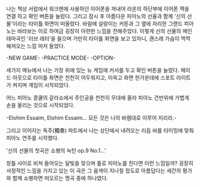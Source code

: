 나는 책상 서랍에서 워크맨에 사용하던 이어폰을 꺼내어 라온의 하단부에 이어폰 잭을 연결 하고 확인 버튼을 눌렀다. 
그리고 잠시 후 아름다운 피아노의 선율과 함께 '신의 선물'이라는 타이틀 화면이 떠올랐다. 
바람에 살랑이는 커튼과 그 옆에 자리한 그랜드 피아노는 바라보는 이로 하여금 굉장히 아련한 느낌을 전해주었다. 
이렇게 신의 선물의 메인 테마곡인 '러브 레터'을 들으며 가만히 타이틀 화면을 보고 있자니, 괜스레 가슴이 먹먹해져오는 느낌 마저 들었다. 

-NEW GAME- 
-PRACTICE MODE- 
-OPTION- 

세가지 메뉴에서 나는 가장 위에 있는 뉴 게임에 커서를 두고 확인 버튼을 눌렀다. 
페이드 아웃으로 타이틀 화면은 천천히 어두워지고, 이윽고 화면 한가운데에 스포트 라이트가 켜지며 게임이 시작되었다. 

어느 피아노 콩쿨의 갈라쇼에서 주인공을 천천히 무대에 올라 피아노 건반위에 가볍게 손을 올리는 것으로 시작되었다. 

-Elohim Essaim, Elohim Essaim... 모든 것은 나의 바램대로 이루어 지리라.- 

그리고 이어지는 독주(獨奏) 파트에서 나는 상단에서 내려오는 리듬 바를 타이밍에 맞춰 피아노 연주를 시작했다. 

'신의 선물의 첫곡은 쇼팽의 녹턴 op.9 No.1...' 

창틀 사이로 비쳐 들어오는 달빛을 맞으며 홀로 피아노를 친다면 이런 느낌일까? 
굉장히 서정적인 느낌을 가지고 있는 이 곡은 그 음색이 지나칠 정도로 아름답다는 세간의 평가와 함께 쇼팽하면 떠오르는 명곡 중에 하나였다. 